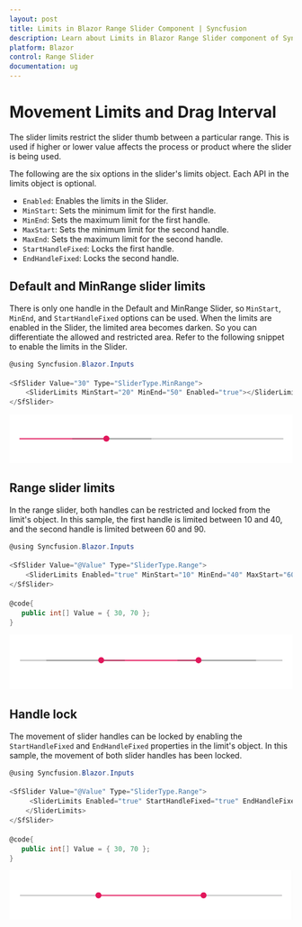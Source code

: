 ```yaml
---
layout: post
title: Limits in Blazor Range Slider Component | Syncfusion 
description: Learn about Limits in Blazor Range Slider component of Syncfusion, and more details.
platform: Blazor
control: Range Slider
documentation: ug
---
```


# Movement Limits and Drag Interval

The slider limits restrict the slider thumb between a particular range. This is used if higher or lower value affects the process
or product where the slider is being used.

The following are the six options in the slider's limits object. Each API in the limits object is optional.

* ``Enabled``: Enables the limits in the Slider.
* ``MinStart``: Sets the minimum limit for the first handle.
* ``MinEnd``: Sets the maximum limit for the first handle.
* ``MaxStart``: Sets the minimum limit for the second handle.
* ``MaxEnd``: Sets the maximum limit for the second handle.
* ``StartHandleFixed``: Locks the first handle.
* ``EndHandleFixed``: Locks the second handle.

## Default and MinRange slider limits

There is only one handle in the Default and MinRange Slider, so ``MinStart``, ``MinEnd``, and ``StartHandleFixed`` options can be used.
When the limits are enabled in the Slider, the limited area becomes darken. So you can differentiate the allowed and restricted area.
Refer to the following snippet to enable the limits in the Slider.

```csharp
@using Syncfusion.Blazor.Inputs

<SfSlider Value="30" Type="SliderType.MinRange">
    <SliderLimits MinStart="20" MinEnd="50" Enabled="true"></SliderLimits>
</SfSlider>
```

![Blazor - Slider - Limits](images/minRange.gif)

## Range slider limits

In the range slider, both handles can be restricted and locked from the limit's object. In this sample, the first handle is limited between
10 and 40, and the second handle is limited between 60 and 90.

```csharp
@using Syncfusion.Blazor.Inputs

<SfSlider Value="@Value" Type="SliderType.Range">
    <SliderLimits Enabled="true" MinStart="10" MinEnd="40" MaxStart="60" MaxEnd="90"></SliderLimits>
</SfSlider>

@code{
   public int[] Value = { 30, 70 };
}
```

![Blazor - Slider - Range Slider Limits](images/range.gif)

## Handle lock

The movement of slider handles can be locked by enabling the ``StartHandleFixed`` and ``EndHandleFixed`` properties in the limit's object.
In this sample, the movement of both slider handles has been locked.

```csharp
@using Syncfusion.Blazor.Inputs

<SfSlider Value="@Value" Type="SliderType.Range">
     <SliderLimits Enabled="true" StartHandleFixed="true" EndHandleFixed="true">
    </SliderLimits>
</SfSlider>

@code{
   public int[] Value = { 30, 70 };
}
```

![Blazor - Slider - Handle Lock](images/lock.gif)
